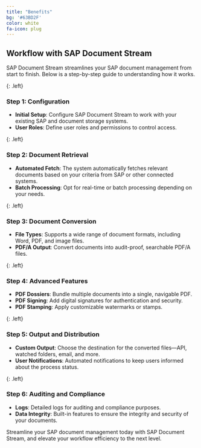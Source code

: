 ```yaml
---
title: "Benefits"
bg: '#63BD2F'
color: white
fa-icon: plug
---
```


## Workflow with SAP Document Stream

SAP Document Stream streamlines your SAP document management from start to finish. Below is a step-by-step guide to understanding how it works.

{: .left}
### Step 1: Configuration

- **Initial Setup**: Configure SAP Document Stream to work with your existing SAP and document storage systems.
- **User Roles**: Define user roles and permissions to control access.

{: .left}
### Step 2: Document Retrieval

- **Automated Fetch**: The system automatically fetches relevant documents based on your criteria from SAP or other connected systems.
- **Batch Processing**: Opt for real-time or batch processing depending on your needs.

{: .left}
### Step 3: Document Conversion

- **File Types**: Supports a wide range of document formats, including Word, PDF, and image files.
- **PDF/A Output**: Convert documents into audit-proof, searchable PDF/A files.

{: .left}
### Step 4: Advanced Features

- **PDF Dossiers**: Bundle multiple documents into a single, navigable PDF.
- **PDF Signing**: Add digital signatures for authentication and security.
- **PDF Stamping**: Apply customizable watermarks or stamps.

{: .left}
### Step 5: Output and Distribution

- **Custom Output**: Choose the destination for the converted files—API, watched folders, email, and more.
- **User Notifications**: Automated notifications to keep users informed about the process status.

{: .left}
### Step 6: Auditing and Compliance

- **Logs**: Detailed logs for auditing and compliance purposes.
- **Data Integrity**: Built-in features to ensure the integrity and security of your documents.

Streamline your SAP document management today with SAP Document Stream, and elevate your workflow efficiency to the next level.
